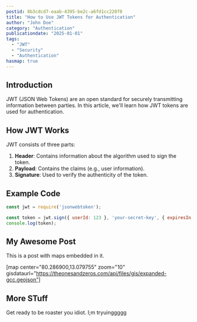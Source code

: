 ```yaml
---
postid: 8b3cdcd7-eaab-4395-be2c-a6fd1cc220f8
title: "How to Use JWT Tokens for Authentication"
author: "John Doe"
category: "Authentication"
publicationdate: "2025-01-01"
tags:
  - "JWT"
  - "Security"
  - "Authentication"
hasmap: true
---
```


## Introduction

JWT (JSON Web Tokens) are an open standard for securely transmitting information between parties. In this article, we'll learn how JWT tokens are used for authentication.

## How JWT Works

JWT consists of three parts:
1. **Header**: Contains information about the algorithm used to sign the token.
2. **Payload**: Contains the claims (e.g., user information).
3. **Signature**: Used to verify the authenticity of the token.

## Example Code

```javascript
const jwt = require('jsonwebtoken');

const token = jwt.sign({ userId: 123 }, 'your-secret-key', { expiresIn: '1h' });
console.log(token);

```

## My Awesome Post

This is a post with maps embedded in it.

[map center="80.286900,13.079755" zoom="10" gisdataurl="https://theonesandzeros.com/api/files/gis/expanded-gcc.geojson"]


## More STuff

Get ready to be roaster you idiot. I;m tryuinggggg

